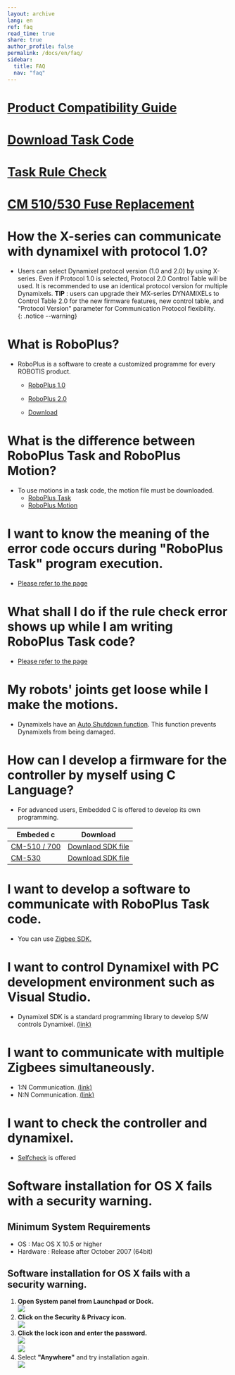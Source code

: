 ```yaml
---
layout: archive
lang: en
ref: faq
read_time: true
share: true
author_profile: false
permalink: /docs/en/faq/
sidebar:
  title: FAQ
  nav: "faq"
---
```





# [Product Compatibility Guide](/docs/en/parts/controller/controller_compatibility/)

# [Download Task Code](/docs/en/faq/download_task_code/)

# [Task Rule Check](/docs/en/software/rplus1/task/task_misc/#rule-check)

# [CM 510/530 Fuse Replacement](/docs/en/faq/cm_510_530_fuse/)

# How the X-series can communicate with dynamixel with protocol 1.0?

- Users can select Dynamixel protocol version (1.0 and 2.0) by using X-series.
Even if Protocol 1.0 is selected, Protocol 2.0 Control Table will be used.
It is recommended to use an identical protocol version for multiple Dynamixels.
**TIP** : users can upgrade their MX-series DYNAMIXELs to Control Table 2.0 for the new firmware features, new control table, and "Protocol Version" parameter for Communication Protocol flexibility.  
{: .notice --warning}  






# What is RoboPlus?  
- RoboPlus is a software to create a customized programme for every ROBOTIS product.  

  - [RoboPlus 1.0](http://en.robotis.com/model/board.php?bo_table=print_en&wr_id=48)  

  - [RoboPlus 2.0](http://en.robotis.com/model/board.php?bo_table=print_en&wr_id=47)  

  - [Download](http://en.robotis.com/service/downloadpage.php?ca_id=10)              

# What is the difference between RoboPlus Task and RoboPlus Motion?
- To use motions in a task code, the motion file must be downloaded.
  - [RoboPlus Task](http://emanual.robotis.com/docs/en/software/rplus1/task/getting_started/#introduction)
  - [RoboPlus Motion](http://emanual.robotis.com/docs/en/software/rplus1/motion/#introduction)

# I want to know the meaning of the error code occurs during "RoboPlus Task" program execution.
- [Please refer to the page](http://emanual.robotis.com/docs/en/software/rplus1/task/task_misc/#error-messages)

# What shall I do if the rule check error shows up while I am writing RoboPlus Task code?
- [Please refer to the page](http://emanual.robotis.com/docs/en/software/rplus1/task/task_misc/#rule-check)  

# My robots' joints get loose while I make the motions.  
- Dynamixels have an [Auto Shutdown function](http://emanual.robotis.com/docs/en/software/rplus1/motion/#dynamixel-auto-shutdown-function). This function prevents Dynamixels from being damaged.

# How can I develop a firmware for the controller by myself using C Language?     
- For advanced users, Embedded C is offered to develop its own programming.  

|Embeded c                                                                                             | Download                                                                                               |
|------------------------------------------------------------------------------------------------------|--------------------------------------------------------------------------------------------------------|
| [CM-510 / 700](http://emanual.robotis.com/docs/en/software/embedded_sdk/embedded_c_cm510/#introduction)|[Downlaod SDK file](http://emanual.robotis.com/docs/en/software/embedded_sdk/embedded_c_cm510/#cm-510-cm-700)|
| [CM-530](http://emanual.robotis.com/docs/en/software/embedded_sdk/embedded_c_cm530/#introduction)     |[Download SDK file](http://emanual.robotis.com/docs/en/software/embedded_sdk/embedded_c_cm530/#cm-530)|

# I want to develop a software to communicate with RoboPlus Task code.    
  - You can use [Zigbee SDK.](http://emanual.robotis.com/docs/en/software/embedded_sdk/zigbee_sdk/)    

# I want to control Dynamixel with PC development environment such as Visual Studio.
  - Dynamixel SDK is a standard programming library to develop S/W controls Dynamixel. [(link)](http://emanual.robotis.com/docs/en/software/dynamixel/dynamixel_sdk/overview/)  

# I want to communicate with multiple Zigbees simultaneously.  
  - 1:N  Communication. [(link)](http://emanual.robotis.com/docs/en/parts/communication/zig-110/#11-communication)  
  - N:N Communication. [(link)](http://emanual.robotis.com/docs/en/parts/communication/zig-110/#1n-communication)

# I want to check the controller and dynamixel.  
  - [Selfcheck]((http://en.robotis.com/model/selfcheck.php)) is offered  

# Software installation for OS X fails with a security warning.    

## Minimum System Requirements  
- OS : Mac OS X 10.5 or higher
- Hardware : Release after October 2007 (64bit)

## Software installation for OS X fails with a security warning.  
1. **Open System panel from Launchpad or Dock.**  
![](/assets/images/faq/OS_X_fail/osx_system_config.png)   
2. **Click on the Security & Privacy icon.**  
![](/assets/images/faq/OS_X_fail/osx_security.png)  
3. **Click the lock icon and enter the password.**  
![](/assets/images/faq/OS_X_fail/osx_security_mod.png)  
![](/assets/images/faq/OS_X_fail/osx_authority.png)  
4. Select **"Anywhere"** and try installation again.    
![](/assets/images/faq/OS_X_fail/osx_all_app_allowance.png)  
